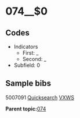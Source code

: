 # 074\_\_$0

## Codes

-   Indicators
    -   First: \_
    -   Second: \_
-   Subfield: 0

## Sample bibs

5007091 [Quicksearch](https://search.library.yale.edu/catalog/5007091) [VXWS](http://prodorbis.library.yale.edu:7014/vxws/GetHoldingsService?bibId=5007091)

**Parent topic:**[074](../../tags/074/074.md)

